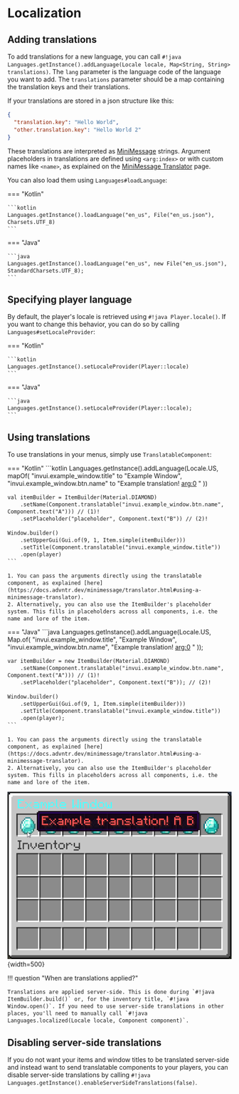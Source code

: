 # Localization

## Adding translations

To add translations for a new language, you can call `#!java Languages.getInstance().addLanguage(Locale locale, Map<String, String> translations)`.  The `lang` parameter is the language code of the language you want to add. The `translations` parameter should be a map containing the translation keys and their translations.

If your translations are stored in a json structure like this:

```json title="en_us.json"
{
  "translation.key": "Hello World",
  "other.translation.key": "Hello World 2"
}
```

These translations are interpreted as [MiniMessage](https://docs.advntr.dev/minimessage/index.html) strings. Argument placeholders in translations are defined using `<arg:index>` or with custom names like `<name>`, as explained on the [MiniMessage Translator](https://docs.advntr.dev/minimessage/translator.html#using-a-minimessage-translator) page.

You can also load them using `Languages#loadLanguage`:

=== "Kotlin"

    ```kotlin
    Languages.getInstance().loadLanguage("en_us", File("en_us.json"), Charsets.UTF_8)
    ```

=== "Java"

    ```java
    Languages.getInstance().loadLanguage("en_us", new File("en_us.json"), StandardCharsets.UTF_8);
    ```

## Specifying player language

By default, the player's locale is retrieved using `#!java Player.locale()`. If you want to change this behavior, you can do so by calling `Languages#setLocaleProvider`:

=== "Kotlin"

    ```kotlin
    Languages.getInstance().setLocaleProvider(Player::locale)
    ```

=== "Java"

    ```java
    Languages.getInstance().setLocaleProvider(Player::locale);
    ```

## Using translations

To use translations in your menus, simply use `TranslatableComponent`:

=== "Kotlin"
    ```kotlin
    Languages.getInstance().addLanguage(Locale.US, mapOf(
        "invui.example_window.title" to "<aqua>Example Window",
        "invui.example_window.btn.name" to "<red>Example translation! <arg:0> <placeholder>"
    ))
    
    val itemBuilder = ItemBuilder(Material.DIAMOND)
        .setName(Component.translatable("invui.example_window.btn.name", Component.text("A"))) // (1)!
        .setPlaceholder("placeholder", Component.text("B")) // (2)!
    
    Window.builder()
        .setUpperGui(Gui.of(9, 1, Item.simple(itemBuilder)))
        .setTitle(Component.translatable("invui.example_window.title"))
        .open(player)
    ```

    1. You can pass the arguments directly using the translatable component, as explained [here](https://docs.advntr.dev/minimessage/translator.html#using-a-minimessage-translator).
    2. Alternatively, you can also use the ItemBuilder's placeholder system. This fills in placeholders across all components, i.e. the name and lore of the item.

=== "Java"
    ```java
    Languages.getInstance().addLanguage(Locale.US, Map.of(
        "invui.example_window.title", "<aqua>Example Window",
        "invui.example_window.btn.name", "<red>Example translation! <arg:0> <placeholder>"
    ));
    
    var itemBuilder = new ItemBuilder(Material.DIAMOND)
        .setName(Component.translatable("invui.example_window.btn.name", Component.text("A"))) // (1)!
        .setPlaceholder("placeholder", Component.text("B")); // (2)!
    
    Window.builder()
        .setUpperGui(Gui.of(9, 1, Item.simple(itemBuilder)))
        .setTitle(Component.translatable("invui.example_window.title"))
        .open(player);
    ```

    1. You can pass the arguments directly using the translatable component, as explained [here](https://docs.advntr.dev/minimessage/translator.html#using-a-minimessage-translator).
    2. Alternatively, you can also use the ItemBuilder's placeholder system. This fills in placeholders across all components, i.e. the name and lore of the item.

![](assets/img/localization/1.png){width=500}

!!! question "When are translations applied?"

    Translations are applied server-side. This is done during `#!java ItemBuilder.build()` or, for the inventory title, `#!java Window.open()`. If you need to use server-side translations in other places, you'll need to manually call `#!java Languages.localized(Locale locale, Component component)`.

## Disabling server-side translations

If you do not want your items and window titles to be translated server-side and instead want to send translatable components to your players, you can disable server-side translations by calling `#!java Languages.getInstance().enableServerSideTranslations(false)`.